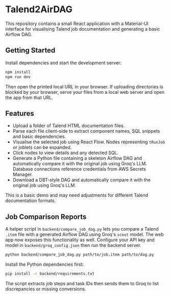# Talend2AirDAG

This repository contains a small React application with a Material-UI interface for visualising Talend job documentation and generating a basic Airflow DAG.

## Getting Started

Install dependencies and start the development server:

```bash
npm install
npm run dev
```

Then open the printed local URL in your browser. If uploading directories is blocked by your browser, serve your files from a local web server and open the app from that URL.

## Features

- Upload a folder of Talend HTML documentation files.
- Parse each file client-side to extract component names, SQL snippets and basic dependencies.
- Visualise the selected job using React Flow. Nodes representing `tRunJob` or joblets can be expanded.
- Click nodes to view details and any detected SQL.
- Generate a Python file containing a skeleton Airflow DAG and automatically compare it with the original job using Groq's LLM. Database connections reference credentials from AWS Secrets Manager.
- Download a DBT-style DAG and automatically compare it with the original job using Groq's LLM.

This is a basic demo and may need adjustments for different Talend documentation formats.

## Job Comparison Reports

A helper script in `backend/compare_job_dag.py` lets you compare a Talend `.item` file with a generated Airflow DAG using Groq's `scout` model. The web app now exposes this functionality as well. Configure your API key and model in `backend/groq_config.json` then run the backend server.

```bash
python backend/compare_job_dag.py path/to/job.item path/to/dag.py
```

Install the Python dependencies first:

```bash
pip install -r backend/requirements.txt
```

The script extracts job steps and task IDs then sends them to Groq to list discrepancies or missing conversions.

